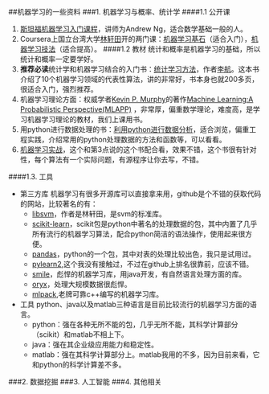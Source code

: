 ##机器学习的一些资料
###1. 机器学习与概率、统计学
####1.1 公开课
1. [斯坦福机器学习入门课程](https://www.coursera.org/learn/machine-learning)，讲师为Andrew Ng，适合数学基础一般的人。
2. Coursera上国立台湾大学[林轩田](https://www.coursera.org/instructor/htlin)开的两门课：[机器学习基石](https://www.coursera.org/course/ntumlone)（适合入门），[机器学习技法](https://www.coursera.org/course/ntumltwo)（适合提高）。
####1.2 教材
统计和概率是机器学习的基础，所以统计和概率一定要学好。
1. **推荐必读**统计学和机器学习结合的入门书：[统计学习方法](http://)，作者[李航](http://blog.sina.com.cn/u/2060750830)。这本书介绍了10个机器学习领域的代表性算法，讲的非常好，书本身也就200多页，很适合入门，强烈推荐。
2. 机器学习理论方面：权威学者[Kevin P. Murphy](http://www.cs.ubc.ca/~murphyk/)的著作[Machine Learning:A Probabilistic Perspective(MLAPP)](http://) ，非常厚，偏重数学理论，难度高，是学习机器学习理论的教材，我们上课用书。
3. 用python进行数据处理的书：[利用python进行数据分析](http://)，适合浏览，偏重工程实践，介绍常用的python处理数据的方法和函数等，可以看看。
4. [机器学习实战](http://)，这个和第3点说的这个书配合看，效果不错，这个书很有针对性，每个算法有一个实际问题，有源程序让你去写，不错。

####1.3. 工具
* 第三方库
	机器学习有很多开源库可以直接拿来用，github是个不错的获取代码的网站，比较著名的有：
    * [libsvm](https://github.com/cjlin1/libsvm)，作者是林轩田，是svm的标准库。
    * [scikit-learn](http://scikit-learn.org)，scikit包是python中著名的处理数据的包，其中内置了几乎所有流行的机器学习算法，配合python简洁的语法操作，使用起来很方便。
    * [pandas](http://www.cnblogs.com/chaosimple/p/4153083.html)，python的一个包，其中对表的处理比较出色，我只是试用过。
    * [pylearn2](https://github.com/lisa-lab/pylearn2),这个我没有接触过，不过在github上排名很靠前，应该不错。
    * [smile](https://github.com/haifengl/smile)，彪悍的机器学习库，用java开发，有自然语言处理方面的库。
    * [oryx](https://github.com/cloudera/oryx)，处理大规模数据很彪悍。
    * [mlpack](https://github.com/mlpack/mlpack),老牌可靠c++编写的机器学习库。
* 工具
    python、java以及matlab三种语言是目前比较流行的机器学习方面的语言。
    * python：强在各种无所不能的包，几乎无所不能，其科学计算部分（scikit）和matlab不相上下。
    * java：强在其企业级应用能力和稳定性。
    * matlab：强在其科学计算部分上。matlab我用的不多，因为目前来看，它和python的科学计算差不多。

###2. 数据挖掘
###3. 人工智能
###4. 其他相关